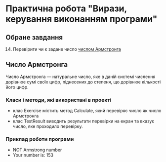 # Практична робота "Вирази, керування виконанням програми"

## Обране завдання

14. Перевірити чи є задане число [числом Армстронга](https://uk.wikipedia.org/wiki/%D0%A7%D0%B8%D1%81%D0%BB%D0%B0_%D0%90%D1%80%D0%BC%D1%81%D1%82%D1%80%D0%BE%D0%BD%D0%B3%D0%B0)

## Число Армстронга
Число Армстронга — натуральне число, яке в даній системі числення дорівнює сумі своїх цифр, піднесених до степеня, що дорівнює кількості його цифр.

### Класи і методи, які використані в проекті
* клас Exercise містить метод Calculate, який перевіряє число як число Армстронга
* клас TestResult виводить результати перевірки на екран та вказує число, яке проходило перевірку.

### Приклад роботи програми
* NOT Armstrong number
* Your number is: 153
